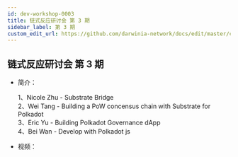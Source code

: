 ```yaml
---
id: dev-workshop-0003
title: 链式反应研讨会 第 3 期
sidebar_label: 第 3 期
custom_edit_url: https://github.com/darwinia-network/docs/edit/master/content/zh-CN/dev-workshop-0003.md
---
```

## 链式反应研讨会 第 3 期
- 简介：

  1、Nicole Zhu - Substrate Bridge  
  2、Wei Tang - Building a PoW concensus chain with Substrate for Polkadot  
  3、Eric Yu - Building Polkadot Governance dApp  
  4、Bei Wan - Develop with Polkadot js  

- 视频：
